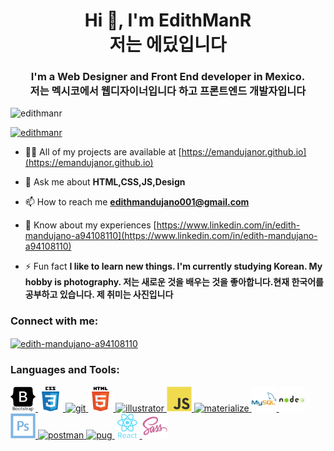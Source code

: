 <h1 align="center">Hi 👋, I'm EdithManR <br>저는 에딨입니다</h1>
<h3 align="center">I'm a Web Designer and Front End developer in Mexico. <br>저는 멕시코에서 웹디자이너입니다 하고 프론트엔드 개발자입니다</h3>

<p align="left"> <img src="https://komarev.com/ghpvc/?username=edithmanr&label=Profile%20views&color=0e75b6&style=flat" alt="edithmanr" /> </p>

<p align="left"> <a href="https://github.com/ryo-ma/github-profile-trophy"><img src="https://github-profile-trophy.vercel.app/?username=edithmanr" alt="edithmanr" /></a> </p>

- 👨‍💻 All of my projects are available at [https://emandujanor.github.io](https://emandujanor.github.io)

- 💬 Ask me about **HTML,CSS,JS,Design**

- 📫 How to reach me **edithmandujano001@gmail.com**

- 📄 Know about my experiences [https://www.linkedin.com/in/edith-mandujano-a94108110](https://www.linkedin.com/in/edith-mandujano-a94108110)

- ⚡ Fun fact **I like to learn new things. I'm currently studying Korean. My hobby is photography. 저는 새로운 것을 배우는 것을 좋아합니다.현재 한국어를 공부하고 있습니다. 제 취미는 사진입니다**

<h3 align="left">Connect with me:</h3>
<p align="left">
<a href="https://linkedin.com/in/edith-mandujano-a94108110" target="blank"><img align="center" src="https://raw.githubusercontent.com/rahuldkjain/github-profile-readme-generator/master/src/images/icons/Social/linked-in-alt.svg" alt="edith-mandujano-a94108110" height="30" width="40" /></a>
</p>

<h3 align="left">Languages and Tools:</h3>
<p align="left"> <a href="https://getbootstrap.com" target="_blank" rel="noreferrer"> <img src="https://raw.githubusercontent.com/devicons/devicon/master/icons/bootstrap/bootstrap-plain-wordmark.svg" alt="bootstrap" width="40" height="40"/> </a> <a href="https://www.w3schools.com/css/" target="_blank" rel="noreferrer"> <img src="https://raw.githubusercontent.com/devicons/devicon/master/icons/css3/css3-original-wordmark.svg" alt="css3" width="40" height="40"/> </a> <a href="https://expressjs.com" target="_blank" rel="noreferrer">  <a href="https://git-scm.com/" target="_blank" rel="noreferrer"> <img src="https://www.vectorlogo.zone/logos/git-scm/git-scm-icon.svg" alt="git" width="40" height="40"/> </a> <a href="https://www.w3.org/html/" target="_blank" rel="noreferrer"> <img src="https://raw.githubusercontent.com/devicons/devicon/master/icons/html5/html5-original-wordmark.svg" alt="html5" width="40" height="40"/> </a> <a href="https://www.adobe.com/in/products/illustrator.html" target="_blank" rel="noreferrer"> <img src="https://www.vectorlogo.zone/logos/adobe_illustrator/adobe_illustrator-icon.svg" alt="illustrator" width="40" height="40"/> </a> <a href="https://developer.mozilla.org/en-US/docs/Web/JavaScript" target="_blank" rel="noreferrer"> <img src="https://raw.githubusercontent.com/devicons/devicon/master/icons/javascript/javascript-original.svg" alt="javascript" width="40" height="40"/> </a> <a href="https://materializecss.com/" target="_blank" rel="noreferrer"> <img src="https://raw.githubusercontent.com/prplx/svg-logos/5585531d45d294869c4eaab4d7cf2e9c167710a9/svg/materialize.svg" alt="materialize" width="40" height="40"/> </a> <a href="https://www.mysql.com/" target="_blank" rel="noreferrer"> <img src="https://raw.githubusercontent.com/devicons/devicon/master/icons/mysql/mysql-original-wordmark.svg" alt="mysql" width="40" height="40"/> </a> <a href="https://nodejs.org" target="_blank" rel="noreferrer"> <img src="https://raw.githubusercontent.com/devicons/devicon/master/icons/nodejs/nodejs-original-wordmark.svg" alt="nodejs" width="40" height="40"/> </a> <a href="https://www.photoshop.com/en" target="_blank" rel="noreferrer"> <img src="https://raw.githubusercontent.com/devicons/devicon/master/icons/photoshop/photoshop-line.svg" alt="photoshop" width="40" height="40"/> </a> <a href="https://postman.com" target="_blank" rel="noreferrer"> <img src="https://www.vectorlogo.zone/logos/getpostman/getpostman-icon.svg" alt="postman" width="40" height="40"/> </a> <a href="https://pugjs.org" target="_blank" rel="noreferrer"> <img src="https://cdn.worldvectorlogo.com/logos/pug.svg" alt="pug" width="40" height="40"/> </a> <a href="https://reactjs.org/" target="_blank" rel="noreferrer"> <img src="https://raw.githubusercontent.com/devicons/devicon/master/icons/react/react-original-wordmark.svg" alt="react" width="40" height="40"/> </a> <a href="https://sass-lang.com" target="_blank" rel="noreferrer"> <img src="https://raw.githubusercontent.com/devicons/devicon/master/icons/sass/sass-original.svg" alt="sass" width="40" height="40"/> </a> </p>

<!--<p><img align="left" src="https://github-readme-stats.vercel.app/api/top-langs?username=edithmanr&show_icons=true&locale=en&layout=compact" alt="edithmanr" /></p>

<p>&nbsp;<img align="center" src="https://github-readme-stats.vercel.app/api?username=edithmanr&show_icons=true&locale=en" alt="edithmanr" /></p>

<p><img align="center" src="https://github-readme-streak-stats.herokuapp.com/?user=edithmanr&" alt="edithmanr" /></p>-->
